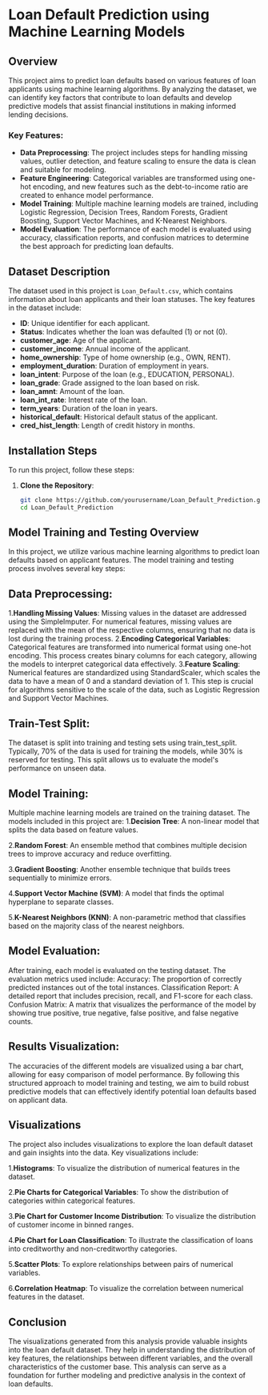 # Loan Default Prediction using Machine Learning Models

## Overview
This project aims to predict loan defaults based on various features of loan applicants using machine learning algorithms. By analyzing the dataset, we can identify key factors that contribute to loan defaults and develop predictive models that assist financial institutions in making informed lending decisions.

### Key Features:
- **Data Preprocessing**: The project includes steps for handling missing values, outlier detection, and feature scaling to ensure the data is clean and suitable for modeling.
- **Feature Engineering**: Categorical variables are transformed using one-hot encoding, and new features such as the debt-to-income ratio are created to enhance model performance.
- **Model Training**: Multiple machine learning models are trained, including Logistic Regression, Decision Trees, Random Forests, Gradient Boosting, Support Vector Machines, and K-Nearest Neighbors.
- **Model Evaluation**: The performance of each model is evaluated using accuracy, classification reports, and confusion matrices to determine the best approach for predicting loan defaults.

## Dataset Description
The dataset used in this project is `Loan_Default.csv`, which contains information about loan applicants and their loan statuses. The key features in the dataset include:

- **ID**: Unique identifier for each applicant.
- **Status**: Indicates whether the loan was defaulted (1) or not (0).
- **customer_age**: Age of the applicant.
- **customer_income**: Annual income of the applicant.
- **home_ownership**: Type of home ownership (e.g., OWN, RENT).
- **employment_duration**: Duration of employment in years.
- **loan_intent**: Purpose of the loan (e.g., EDUCATION, PERSONAL).
- **loan_grade**: Grade assigned to the loan based on risk.
- **loan_amnt**: Amount of the loan.
- **loan_int_rate**: Interest rate of the loan.
- **term_years**: Duration of the loan in years.
- **historical_default**: Historical default status of the applicant.
- **cred_hist_length**: Length of credit history in months.

## Installation Steps
To run this project, follow these steps:

1. **Clone the Repository**:
   ```bash
   git clone https://github.com/yourusername/Loan_Default_Prediction.git
   cd Loan_Default_Prediction

## Model Training and Testing Overview
In this project, we utilize various machine learning algorithms to predict loan defaults based on applicant features. The model training and testing process involves several key steps:

## Data Preprocessing:

1.**Handling Missing Values**: Missing values in the dataset are addressed using the SimpleImputer. For numerical features, missing values are replaced with the mean of the respective columns, ensuring that no data is lost during the training process.
2.**Encoding Categorical Variables**: Categorical features are transformed into numerical format using one-hot encoding. This process creates binary columns for each category, allowing the models to interpret categorical data effectively.
3.**Feature Scaling**: Numerical features are standardized using StandardScaler, which scales the data to have a mean of 0 and a standard deviation of 1. This step is crucial for algorithms sensitive to the scale of the data, such as Logistic Regression and Support Vector Machines.

## Train-Test Split:

The dataset is split into training and testing sets using train_test_split. Typically, 70% of the data is used for training the models, while 30% is reserved for testing. This split allows us to evaluate the model's performance on unseen data.
## Model Training:

Multiple machine learning models are trained on the training dataset. The models included in this project are:
1.**Decision Tree**: A non-linear model that splits the data based on feature values.

2.**Random Forest**: An ensemble method that combines multiple decision trees to improve accuracy and reduce overfitting.

3.**Gradient Boosting**: Another ensemble technique that builds trees sequentially to minimize errors.

4.**Support Vector Machine (SVM)**: A model that finds the optimal hyperplane to separate classes.

5.**K-Nearest Neighbors (KNN)**: A non-parametric method that classifies based on the majority class of the nearest neighbors.
## Model Evaluation:

After training, each model is evaluated on the testing dataset. The evaluation metrics used include:
Accuracy: The proportion of correctly predicted instances out of the total instances.
Classification Report: A detailed report that includes precision, recall, and F1-score for each class.
Confusion Matrix: A matrix that visualizes the performance of the model by showing true positive, true negative, false positive, and false negative counts.
## Results Visualization:

The accuracies of the different models are visualized using a bar chart, allowing for easy comparison of model performance. By following this structured approach to model training and testing, we aim to build robust predictive models that can effectively identify potential loan defaults based on applicant data.
## Visualizations
The project also includes visualizations to explore the loan default dataset and gain insights into the data. Key visualizations include:

1.**Histograms**: To visualize the distribution of numerical features in the dataset.

2.**Pie Charts for Categorical Variables**: To show the distribution of categories within categorical features.

3.**Pie Chart for Customer Income Distribution**: To visualize the distribution of customer income in binned ranges.

4.**Pie Chart for Loan Classification**: To illustrate the classification of loans into creditworthy and non-creditworthy categories.

5.**Scatter Plots**: To explore relationships between pairs of numerical variables.

6.**Correlation Heatmap**: To visualize the correlation between numerical features in the dataset.

## Conclusion
The visualizations generated from this analysis provide valuable insights into the loan default dataset. They help in understanding the distribution of key features, the relationships between different variables, and the overall characteristics of the customer base. This analysis can serve as a foundation for further modeling and predictive analysis in the context of loan defaults.
